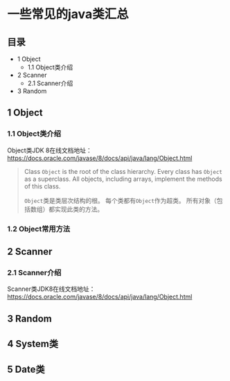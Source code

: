 # 一些常见的java类汇总

## 目录

- 1 Object
  - 1.1 Object类介绍
- 2 Scanner
  - 2.1 Scanner介绍
- 3 Random

## 1 Object

### 1.1 Object类介绍

Object类JDK 8在线文档地址：https://docs.oracle.com/javase/8/docs/api/java/lang/Object.html

> Class `Object` is the root of the class hierarchy. Every class has `Object` as a superclass. All objects, including arrays, implement the methods of this class.
>
> `Object`类是类层次结构的根。 每个类都有`Object`作为超类。 所有对象（包括数组）都实现此类的方法。

### 1.2 Object常用方法



## 2 Scanner

### 2.1 Scanner介绍

Scanner类JDK8在线文档地址：https://docs.oracle.com/javase/8/docs/api/java/lang/Object.html



## 3 Random



## 4 System类

## 5 Date类



